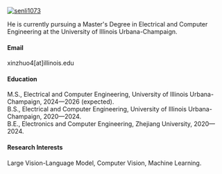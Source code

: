 

[![senli1073](https://img.shields.io/badge/senli1073-github-blue?logo=github)](https://github.com/senli1073)

He is currently pursuing a Master's Degree in Electrical and Computer Engineering at the University of Illinois Urbana-Champaign.

#### Email
xinzhuo4[at]illinois.edu

#### Education
M.S., Electrical and Computer Engineering, University of Illinois Urbana-Champaign, 2024—2026 (expected).\
B.S., Electrical and Computer Engineering, University of Illinois Urbana-Champaign, 2020—2024.\
B.E., Electronics and Computer Engineering, Zhejiang University, 2020—2024.

#### Research Interests
Large Vision-Language Model, Computer Vision, Machine Learning.

